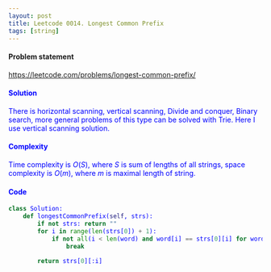```yaml
---
layout: post
title: Leetcode 0014. Longest Common Prefix
tags: [string]
---
```


#### Problem statement

<a href="https://leetcode.com/problems/longest-common-prefix/"> <font color = blue>https://leetcode.com/problems/longest-common-prefix/

#### Solution
There is horizontal scanning, vertical scanning, Divide and conquer, Binary search, more general problems of this type can be solved with Trie.
Here I use vertical scanning solution.

#### Complexity
Time complexity is $O(S)$, where $S$ is sum of lengths of all strings, space complexity is $O(m)$, where $m$ is maximal length of string.

#### Code
```python
class Solution:
    def longestCommonPrefix(self, strs):
        if not strs: return ""
        for i in range(len(strs[0]) + 1):
            if not all(i < len(word) and word[i] == strs[0][i] for word in strs):
                break
                
        return strs[0][:i]
```
